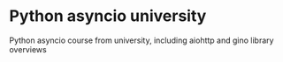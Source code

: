 # Python asyncio university

Python asyncio course from university, including aiohttp and gino library overviews
